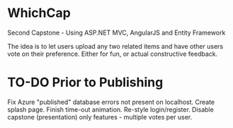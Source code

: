 # WhichCap
Second Capstone - Using ASP.NET MVC, AngularJS and Entity Framework

The idea is to let users upload any two related items and have other users vote on their preference.  Either for fun, or actual constructive feedback.

# TO-DO Prior to Publishing
Fix Azure "published" database errors not present on localhost.
Create splash page.
Finish time-out animation.
Re-style login/register.
Disable capstone (presentation) only features - multiple votes per user.
